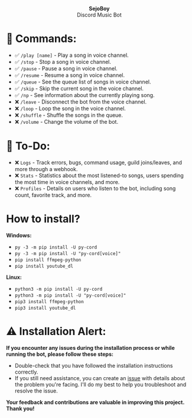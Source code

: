 <p align="center"><b>SejoBoy</b><br>Discord Music Bot</p>

# 📜 Commands:

- ✅ `/play [name]` - Play a song in voice channel.
- ✅ `/stop` - Stop a song in voice channel.
- ✅ `/pause` - Pause a song in voice channel.
- ✅ `/resume` - Resume a song in voice channel.
- ✅ `/queue` - See the queue list of songs in voice channel.
- ✅ `/skip` - Skip the current song in the voice channel.
- ✅ `/np` - See information about the currently playing song.
- ❌ `/leave` - Disconnect the bot from the voice channel.
- ❌ `/loop` - Loop the song in the voice channel.
- ❌ `/shuffle` - Shuffle the songs in the queue.
- ❌ `/volume` - Change the volume of the bot.

# 📝 To-Do:

- ❌ `Logs` - Track errors, bugs, command usage, guild joins/leaves, and more through a webhook.
- ❌ `Stats` - Statistics about the most listened-to songs, users spending the most time in voice channels, and more.
- ❌ `Profiles` - Details on users who listen to the bot, including song count, favorite track, and more.
<h1>How to install?</h1>

<b>Windows:</b> 
- `py -3 -m pip install -U py-cord`
- `py -3 -m pip install -U "py-cord[voice]"`
- `pip install ffmpeg-python`
- `pip install youtube_dl`

<b>Linux:</b> 
- `python3 -m pip install -U py-cord`
- `python3 -m pip install -U "py-cord[voice]"`
- `pip3 install ffmpeg-python`
- `pip3 install youtube_dl`

# ⚠️ Installation Alert:

<b>If you encounter any issues during the installation process or while running the bot, please follow these steps:</b>

- Double-check that you have followed the installation instructions correctly.
- If you still need assistance, you can create an [issue](https://github.com/Seekiii/SejoBoy-Discord-Music-Python-Bot/issues) with details about the problem you're facing. I'll do my best to help you troubleshoot and resolve the issue.

<b>Your feedback and contributions are valuable in improving this project. Thank you!</b>
